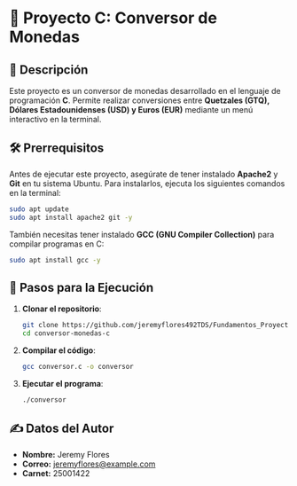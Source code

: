 # 📌 Proyecto C: Conversor de Monedas

## 📖 Descripción
Este proyecto es un conversor de monedas desarrollado en el lenguaje de programación **C**. Permite realizar conversiones entre **Quetzales (GTQ), Dólares Estadounidenses (USD) y Euros (EUR)** mediante un menú interactivo en la terminal.

## 🛠 Prerrequisitos
Antes de ejecutar este proyecto, asegúrate de tener instalado **Apache2** y **Git** en tu sistema Ubuntu. Para instalarlos, ejecuta los siguientes comandos en la terminal:

```sh
sudo apt update
sudo apt install apache2 git -y
```

También necesitas tener instalado **GCC (GNU Compiler Collection)** para compilar programas en C:

```sh
sudo apt install gcc -y
```

## 🚀 Pasos para la Ejecución
1. **Clonar el repositorio**:
   ```sh
   git clone https://github.com/jeremyflores492TDS/Fundamentos_ProyectoC.git
   cd conversor-monedas-c
   ```
2. **Compilar el código**:
   ```sh
   gcc conversor.c -o conversor
   ```
3. **Ejecutar el programa**:
   ```sh
   ./conversor
   ```
## ✍️ Datos del Autor
- **Nombre:** Jeremy Flores  
- **Correo:** jeremyflores@example.com  
- **Carnet:** 25001422

